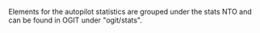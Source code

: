 Elements for the autopilot statistics are grouped under the stats NTO and can be found in OGIT under "ogit/stats".

